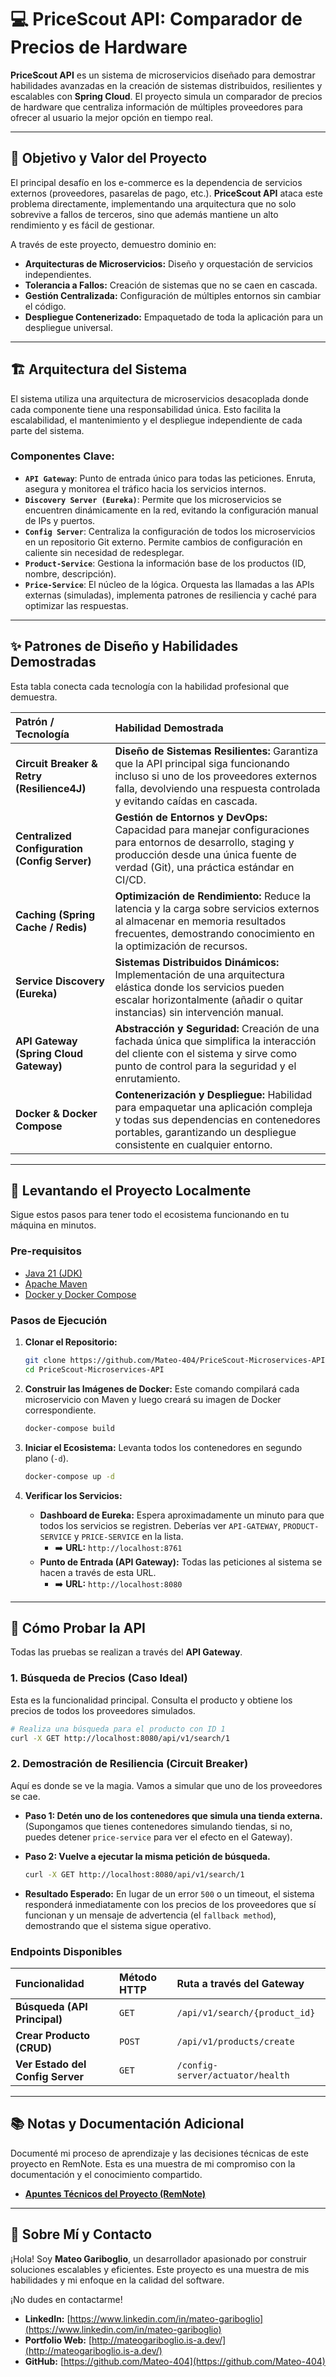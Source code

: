 # 💻 PriceScout API: Comparador de Precios de Hardware

**PriceScout API** es un sistema de microservicios diseñado para demostrar habilidades avanzadas en la creación de sistemas distribuidos, resilientes y escalables con **Spring Cloud**. El proyecto simula un comparador de precios de hardware que centraliza información de múltiples proveedores para ofrecer al usuario la mejor opción en tiempo real.

-----

## 🎯 Objetivo y Valor del Proyecto

El principal desafío en los e-commerce es la dependencia de servicios externos (proveedores, pasarelas de pago, etc.). **PriceScout API** ataca este problema directamente, implementando una arquitectura que no solo sobrevive a fallos de terceros, sino que además mantiene un alto rendimiento y es fácil de gestionar.

A través de este proyecto, demuestro dominio en:

  * **Arquitecturas de Microservicios:** Diseño y orquestación de servicios independientes.
  * **Tolerancia a Fallos:** Creación de sistemas que no se caen en cascada.
  * **Gestión Centralizada:** Configuración de múltiples entornos sin cambiar el código.
  * **Despliegue Contenerizado:** Empaquetado de toda la aplicación para un despliegue universal.

-----

## 🏗️ Arquitectura del Sistema

El sistema utiliza una arquitectura de microservicios desacoplada donde cada componente tiene una responsabilidad única. Esto facilita la escalabilidad, el mantenimiento y el despliegue independiente de cada parte del sistema.


### Componentes Clave:

  * **`API Gateway`**: Punto de entrada único para todas las peticiones. Enruta, asegura y monitorea el tráfico hacia los servicios internos.
  * **`Discovery Server (Eureka)`**: Permite que los microservicios se encuentren dinámicamente en la red, evitando la configuración manual de IPs y puertos.
  * **`Config Server`**: Centraliza la configuración de todos los microservicios en un repositorio Git externo. Permite cambios de configuración en caliente sin necesidad de redesplegar.
  * **`Product-Service`**: Gestiona la información base de los productos (ID, nombre, descripción).
  * **`Price-Service`**: El núcleo de la lógica. Orquesta las llamadas a las APIs externas (simuladas), implementa patrones de resiliencia y caché para optimizar las respuestas.

-----

## ✨ Patrones de Diseño y Habilidades Demostradas

Esta tabla conecta cada tecnología con la habilidad profesional que demuestra.

| Patrón / Tecnología | Habilidad Demostrada |
| :--- | :--- |
| **Circuit Breaker & Retry (Resilience4J)** | **Diseño de Sistemas Resilientes:** Garantiza que la API principal siga funcionando incluso si uno de los proveedores externos falla, devolviendo una respuesta controlada y evitando caídas en cascada. |
| **Centralized Configuration (Config Server)** | **Gestión de Entornos y DevOps:** Capacidad para manejar configuraciones para entornos de desarrollo, staging y producción desde una única fuente de verdad (Git), una práctica estándar en CI/CD. |
| **Caching (Spring Cache / Redis)** | **Optimización de Rendimiento:** Reduce la latencia y la carga sobre servicios externos al almacenar en memoria resultados frecuentes, demostrando conocimiento en la optimización de recursos. |
| **Service Discovery (Eureka)** | **Sistemas Distribuidos Dinámicos:** Implementación de una arquitectura elástica donde los servicios pueden escalar horizontalmente (añadir o quitar instancias) sin intervención manual. |
| **API Gateway (Spring Cloud Gateway)** | **Abstracción y Seguridad:** Creación de una fachada única que simplifica la interacción del cliente con el sistema y sirve como punto de control para la seguridad y el enrutamiento. |
| **Docker & Docker Compose** | **Contenerización y Despliegue:** Habilidad para empaquetar una aplicación compleja y todas sus dependencias en contenedores portables, garantizando un despliegue consistente en cualquier entorno. |

-----

## 🚀 Levantando el Proyecto Localmente

Sigue estos pasos para tener todo el ecosistema funcionando en tu máquina en minutos.

### **Pre-requisitos**

  * [Java 21 (JDK)](https://www.oracle.com/java/technologies/downloads/)
  * [Apache Maven](https://maven.apache.org/download.cgi)
  * [Docker y Docker Compose](https://www.docker.com/products/docker-desktop/)

### **Pasos de Ejecución**

1.  **Clonar el Repositorio:**

    ```bash
    git clone https://github.com/Mateo-404/PriceScout-Microservices-API
    cd PriceScout-Microservices-API
    ```

2.  **Construir las Imágenes de Docker:**
    Este comando compilará cada microservicio con Maven y luego creará su imagen de Docker correspondiente.

    ```bash
    docker-compose build
    ```

3.  **Iniciar el Ecosistema:**
    Levanta todos los contenedores en segundo plano (`-d`).

    ```bash
    docker-compose up -d
    ```

4.  **Verificar los Servicios:**

      * **Dashboard de Eureka:** Espera aproximadamente un minuto para que todos los servicios se registren. Deberías ver `API-GATEWAY`, `PRODUCT-SERVICE` y `PRICE-SERVICE` en la lista.
          * ➡️ **URL:** `http://localhost:8761`
      * **Punto de Entrada (API Gateway):** Todas las peticiones al sistema se hacen a través de esta URL.
          * ➡️ **URL:** `http://localhost:8080`

-----

## 🧪 Cómo Probar la API

Todas las pruebas se realizan a través del **API Gateway**.

### 1\. Búsqueda de Precios (Caso Ideal)

Esta es la funcionalidad principal. Consulta el producto y obtiene los precios de todos los proveedores simulados.

```bash
# Realiza una búsqueda para el producto con ID 1
curl -X GET http://localhost:8080/api/v1/search/1
```

### 2\. Demostración de Resiliencia (Circuit Breaker)

Aquí es donde se ve la magia. Vamos a simular que uno de los proveedores se cae.

  * **Paso 1: Detén uno de los contenedores que simula una tienda externa.**
    (Supongamos que tienes contenedores simulando tiendas, si no, puedes detener `price-service` para ver el efecto en el Gateway).

  * **Paso 2: Vuelve a ejecutar la misma petición de búsqueda.**

    ```bash
    curl -X GET http://localhost:8080/api/v1/search/1
    ```

  * **Resultado Esperado:** En lugar de un error `500` o un timeout, el sistema responderá inmediatamente con los precios de los proveedores que sí funcionan y un mensaje de advertencia (el `fallback method`), demostrando que el sistema sigue operativo.

### Endpoints Disponibles

| Funcionalidad | Método HTTP | Ruta a través del Gateway |
| :--- | :--- | :--- |
| **Búsqueda (API Principal)** | `GET` | `/api/v1/search/{product_id}` |
| **Crear Producto (CRUD)** | `POST` | `/api/v1/products/create` |
| **Ver Estado del Config Server**| `GET` | `/config-server/actuator/health` |

-----

## 📚 Notas y Documentación Adicional

Documenté mi proceso de aprendizaje y las decisiones técnicas de este proyecto en RemNote. Esta es una muestra de mi compromiso con la documentación y el conocimiento compartido.

  * **[Apuntes Técnicos del Proyecto (RemNote)](https://remnote.com/a/SpringBoot-Microservicios/68efc3dc45c39cfb331f629d)**

-----

## 👤 Sobre Mí y Contacto

¡Hola\! Soy **Mateo Gariboglio**, un desarrollador apasionado por construir soluciones escalables y eficientes. Este proyecto es una muestra de mis habilidades y mi enfoque en la calidad del software.

¡No dudes en contactarme\!

  * **LinkedIn:** [https://www.linkedin.com/in/mateo-gariboglio](https://www.linkedin.com/in/mateo-gariboglio)
  * **Portfolio Web:** [http://mateogariboglio.is-a.dev/](http://mateogariboglio.is-a.dev/)
  * **GitHub:** [https://github.com/Mateo-404](https://github.com/Mateo-404)
